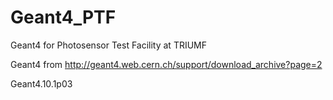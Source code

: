 # Geant4_PTF
Geant4 for Photosensor Test Facility at TRIUMF

Geant4 from http://geant4.web.cern.ch/support/download_archive?page=2 

Geant4.10.1p03
